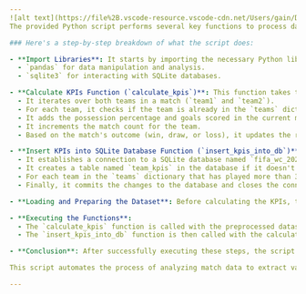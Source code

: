 ```yaml
---
![alt text](https://file%2B.vscode-resource.vscode-cdn.net/Users/gain/Desktop/FIFA%20WORLD%20CUP.png?version%3D1711990360023)
The provided Python script performs several key functions to process data from the FIFA World Cup 2022 matches and then loads specific Key Performance Indicators (KPIs) for each team into a SQLite database.

### Here's a step-by-step breakdown of what the script does:

- **Import Libraries**: It starts by importing the necessary Python libraries:
  - `pandas` for data manipulation and analysis.
  - `sqlite3` for interacting with SQLite databases.

- **Calculate KPIs Function (`calculate_kpis`)**: This function takes the dataset as input and calculates various KPIs for each team. It loops through each row of the dataset, where each row represents a match, and performs the following tasks:
  - It iterates over both teams in a match (`team1` and `team2`).
  - For each team, it checks if the team is already in the `teams` dictionary. If not, it initializes an entry for the team with empty lists for possession and goals, and zeroes for matches, wins, draws, and losses.
  - It adds the possession percentage and goals scored in the current match to the team's record.
  - It increments the match count for the team.
  - Based on the match's outcome (win, draw, or loss), it updates the respective counters for each team.

- **Insert KPIs into SQLite Database Function (`insert_kpis_into_db`)**: This function takes the calculated KPIs (in the `teams` dictionary) and inserts them into a SQLite database, but only for teams that have played more than 3 matches. It performs the following tasks:
  - It establishes a connection to a SQLite database named `fifa_wc_2022_kpis.db`. If the database does not exist, SQLite will automatically create it.
  - It creates a table named `team_kpis` in the database if it doesn't already exist. The table schema includes columns for team name, number of matches, wins, draws, losses, average possession, total goals, and average goals per match.
  - For each team in the `teams` dictionary that has played more than 3 matches, it calculates the average possession and average goals per match, then inserts a row into the `team_kpis` table with all the calculated KPIs for that team.
  - Finally, it commits the changes to the database and closes the connection.

- **Loading and Preparing the Dataset**: Before calculating the KPIs, the script loads the dataset from a CSV file using `pandas`. It then preprocesses the possession percentage columns (`possession team1` and `possession team2`) by stripping the percentage sign and converting the values to float.

- **Executing the Functions**:
  - The `calculate_kpis` function is called with the preprocessed dataset to calculate the KPIs.
  - The `insert_kpis_into_db` function is then called with the calculated KPIs to insert them into the SQLite database for teams with more than 3 matches.

- **Conclusion**: After successfully executing these steps, the script prints a message indicating that the KPIs for teams that played more than 3 matches have been successfully loaded into the SQLite database.

This script automates the process of analyzing match data to extract valuable insights about team performances and storing these insights in a structured database format for easy access and further analysis.

---
```


[def]: http://www.google.com/imgres?imgurl=https://static.dezeen.com/uploads/2019/09/qatar-2022-world-cup-emblem_dezeen_2364_col_6.jpg&imgrefurl=https://www.dezeen.com/2019/09/05/world-cup-emblem-qatar-2022/&h=2364&w=2364&tbnid=uGmvL_bivLVcEM&source=sa.im&tbnh=224&tbnw=224&usg=AI4_-kQ6kj8Z7UKXFL4GqYIQuOMl7pSJJA&vet=1&docid=SmvGFDqvDAG70M
[def2]: http://www.google.com/imgres?imgurl=https://static.dezeen.com/uploads/2019/09/qatar-2022-world-cup-emblem_dezeen_2364_col_6.jpg&imgrefurl=https://www.dezeen.com/2019/09/05/world-cup-emblem-qatar-2022/&h=2364&w=2364&tbnid=uGmvL_bivLVcEM&source=sa.im&tbnh=224&tbnw=224&usg=AI4_-kQ6kj8Z7UKXFL4GqYIQuOMl7pSJJA&vet=1&docid=SmvGFDqvDAG70M
[def3]: http://www.google.com/imgres?imgurl=https://static.dezeen.com/uploads/2019/09/qatar-2022-world-cup-emblem_dezeen_2364_col_6.jpg&imgrefurl=https://www.dezeen.com/2019/09/05/world-cup-emblem-qatar-2022/&h=2364&w=2364&tbnid=uGmvL_bivLVcEM&source=sa.im&tbnh=224&tbnw=224&usg=AI4_-kQ6kj8Z7UKXFL4GqYIQuOMl7pSJJA&vet=1&docid=SmvGFDqvDAG70M
